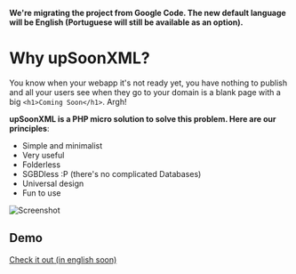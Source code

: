 **We're migrating the project from Google Code. The new default language will be English (Portuguese will still be available as an option).**

Why upSoonXML?
=============
You know when your webapp it's not ready yet, you have nothing to publish and all your users see when they go to your domain is a blank page with  a big `<h1>Coming Soon</h1>`. Argh! 

**upSoonXML is a PHP micro solution to solve this problem. Here are our principles**:

* Simple and minimalist
* Very useful
* Folderless
* SGBDless :P (there's no complicated Databases)
* Universal design
* Fun to use

![Screenshot](http://rodrigomuniz.com/wp-content/img/2010/05/Screen-shot-2010-05-16-at-6.17.57-AM-300x259.png)

Demo
-------
[Check it out (in english soon)](http://labs.rodrigomuniz.com/upsoonXML/)